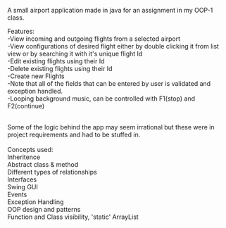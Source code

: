 A small airport application made in java for an assignment in my OOP-1 class.


Features:<br>
-View incoming and outgoing flights from a selected airport<br>
-View configurations of desired flight either by double clicking it from list view or by searching it with it's unique flight Id<br>
-Edit existing flights using their Id<br>
-Delete existing flights using their Id<br>
-Create new Flights<br>
-Note that all of the fields that can be entered by user is validated and exception handled.<br>
-Looping background music, can be controlled with F1(stop) and F2(continue)<br><br>

Some of the logic behind the app may seem irrational but these were in project requirements and had to be stuffed in.<br><br>
Concepts used:<br>
Inheritence<br>
Abstract class & method<br>
Different types of relationships<br>
Interfaces<br>
Swing GUI<br>
Events<br>
Exception Handling<br>
OOP design and patterns<br>
Function and Class visibility, 'static'
ArrayList


